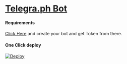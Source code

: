 # [Telegra.ph Bot](https://t.me/hk_telegraph_bot)


#### Requirements

[Click Here](https://t.me/botfather) and create your bot and get Token from there.

#### One Click deploy

[![Deploy](https://www.herokucdn.com/deploy/button.svg)](https://heroku.com/deploy)


